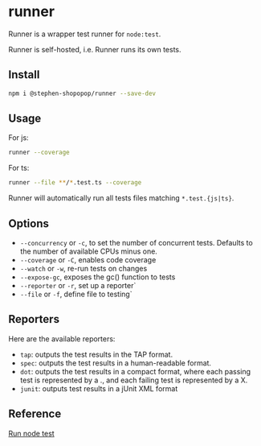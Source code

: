# runner

Runner is a wrapper test runner for `node:test`.

Runner is self-hosted, i.e. Runner runs its own tests.

## Install

```bash
npm i @stephen-shopopop/runner --save-dev
```

## Usage

For js:

```bash
runner --coverage
```

For ts:

```bash
runner --file **/*.test.ts --coverage
```

Runner will automatically run all tests files matching `*.test.{js|ts}`.

## Options

* `--concurrency` or `-c`, to set the number of concurrent tests. Defaults to the number of available CPUs minus one.
* `--coverage` or `-C`, enables code coverage
* `--watch` or `-w`, re-run tests on changes
* `--expose-gc`, exposes the gc() function to tests
* `--reporter` or `-r`, set up a reporter`
* `--file` or `-f`, define file to testing`

## Reporters

Here are the available reporters:

* `tap`: outputs the test results in the TAP format.
* `spec`: outputs the test results in a human-readable format.
* `dot`: outputs the test results in a compact format, where each passing test is represented by a ., and each failing test is represented by a X.
* `junit`: outputs test results in a jUnit XML format

## Reference

[Run node test](https://nodejs.org/api/test.html#runoptions)
